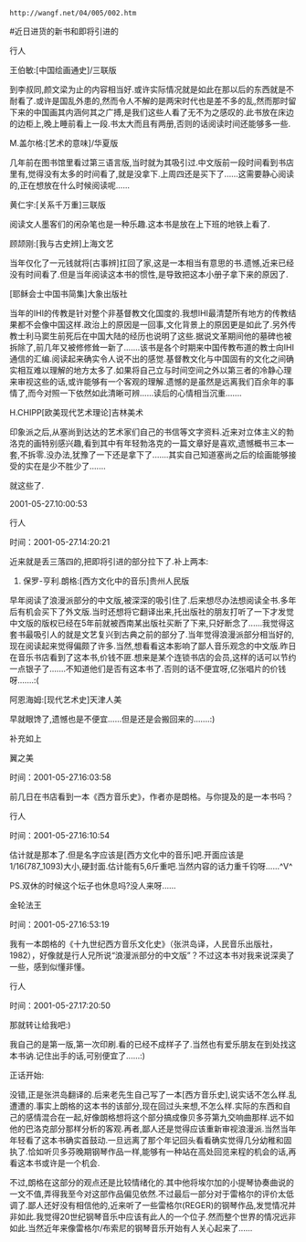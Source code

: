 `http://wangf.net/04/005/002.htm`


#近日进货的新书和即将引进的


行人


王伯敏:[中国绘画通史]/三联版 

到李叔同,颜文梁为止的内容相当好.或许实际情况就是如此在那以后的东西就是不耐看了.或许是国乱外患的,然而令人不解的是两宋时代也是差不多的乱,然而那时留下来的中国画其内涵何其之广搏,是我们这些人看了无不为之感叹的.此书放在床边的边柜上,晚上睡前看上一段.书太大而且有两册,否则的话阅读时间还能够多一些. 


 

M.盖尔格:[艺术的意味]/华夏版 

几年前在图书馆里看过第三语言版,当时就为其吸引过.中文版前一段时间看到书店里有,觉得没有太多的时间看了,就是没拿下.上周四还是买下了......这需要静心阅读的,正在想放在什么时候阅读呢...... 


 

黄仁宇:[关系千万重]三联版 

阅读文人墨客们的闲杂笔也是一种乐趣.这本书是放在上下班的地铁上看了. 

 

顾颉刚:[我与古史辨]上海文艺 

当年仅化了一元钱就将[古事辨]扛回了家,这是一本相当有意思的书.遗憾,近来已经没有时间看了.但是当年阅读这本书的惯性,是导致把这本小册子拿下来的原因了. 


 

[耶稣会士中国书简集]大象出版社 

当年的IHI的传教是针对整个非基督教文化国度的.我想IHI最清楚所有地方的传教结果都不会像中国这样.政治上的原因是一回事,文化背景上的原因更是如此了.另外传教士利马窦生前死后在中国大陆的经历也说明了这些.据说文革期间他的墓碑也被拆除了,前几年又被修修耸一新了.......该书是各个时期来中国传教布道的教士向IHI通信的汇编.阅读起来确实令人说不出的感觉.基督教文化与中国固有的文化之间确实相互难以理解的地方太多了.如果将自己立与时间空间之外以第三者的冷静心理来审视这些的话,或许能够有一个客观的理解.遗憾的是虽然是远离我们百余年的事情了,而今对照一下依然如此清晰可辨......读后的心情相当沉重....... 


 

H.CHIPP[欧美现代艺术理论]吉林美术 

印象派之后,从塞尚到达达的艺术家们自己的书信等文字资料.近来对立体主义的勃洛克的画特别感兴趣,看到其中有年轻勃洛克的一篇文章好是喜欢,遗憾概书三本一套,不拆零.没办法,犹豫了一下还是拿下了.......其实自己知道塞尚之后的绘画能够接受的实在是少不胜少了....... 


 

就这些了.


2001-05-27.10:00:53

行人

时间：2001-05-27.14:20:21 

近来就是丢三落四的,把即将引进的部分拉下了.补上两本: 

1. 保罗-亨利.朗格:[西方文化中的音乐]贵州人民版 

早年阅读了浪漫派部分的中文版,被深深的吸引住了.后来想尽办法想阅读全书.多年后有机会买下了外文版.当时还想将它翻译出来,托出版社的朋友打听了一下才发觉中文版的版权已经在5年前就被西南某出版社买断了下来,只好断念了......我觉得这套书最吸引人的就是文艺复兴到古典之前的部分了.当年觉得浪漫派部分相当好的,现在阅读起来觉得偏颇了许多.当然,想看看这本影响了鄙人音乐观念的中文版.昨日在音乐书店看到了这本书,价钱不匪.想来是某个连锁书店的会员,这样的话可以节约一点银子了.......不知道他们是否有这本书了.否则的话不便宜呀,亿张唱片的价钱呀.......:( 


阿恩海姆:[现代艺术史]天津人美 

早就眼馋了,遗憾也是不便宜......但是还是会搬回来的.......:) 

补充如上 

翼之美

时间：2001-05-27.16:03:58 

前几日在书店看到一本《西方音乐史》，作者亦是朗格。与你提及的是一本书吗？

行人

时间：2001-05-27.16:10:54 

估计就是那本了.但是名字应该是[西方文化中的音乐]吧.开面应该是1/16(787_1093)大小,硬封面.估计能有5,6斤重吧.当然内容的话力重千钧呀......^V^ 


PS.双休的时候这个坛子也休息吗?没人来呀......

金轮法王

时间：2001-05-27.16:53:19 

我有一本朗格的《十九世纪西方音乐文化史》（张洪岛译，人民音乐出版社，1982），好像就是行人兄所说“浪漫派部分的中文版”？不过这本书对我来说深奥了一些，感到似懂非懂。

行人

时间：2001-05-27.17:20:50 

那就转让给我吧:) 

我自己的是第一版,第一次印刷.看的已经不成样子了.当然也有爱乐朋友在到处找这本书讷.记住出手的话,可别便宜了......:) 

正话开始: 

没错,正是张洪岛翻译的.后来老先生自己写了一本[西方音乐史],说实话不怎么样.乱遭遭的.事实上朗格的这本书的该部分,现在回过头来想,不怎么样.实际的东西和自己的感情混合在一起,好像朗格想将这个部分搞成像贝多芬第九交响曲那样.远不如他的巴洛克部分那样分析的客观.再者,鄙人还是觉得应该重新审视浪漫派.当然当年年轻看了这本书确实首鼓动.一旦远离了那个年记回头看看确实觉得几分幼稚和固执了.恰如听贝多芬晚期钢琴作品一样,能够有一种站在高处回览来程的机会的话,再看这本书或许是一个机会. 


不过,朗格在这部分的观点还是比较情绪化的.其中他将埃尔加的小提琴协奏曲说的一文不值,弄得我至今对这部作品偏见依然.不过最后一部分对于雷格尔的评价太低调了.鄙人还好没有相信他的,近来听了一些雷格尔(REGER)的钢琴作品,发觉情况并非如此.我觉得20世纪钢琴音乐中应该有此人的一个位子.然而整个世界的情况远非如此.当然近年来像雷格尔/布索尼的钢琴音乐开始有人关心起来了......